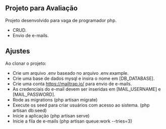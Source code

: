
## Projeto para Avaliação

Projeto desenvolvido para vaga de programador php.

- CRUD.
- Envio de e-mails.

## Ajustes

Ao clonar o projeto: 
- Crie um arquivo .env baseado no arquivo .env.example.
- Crie uma base de dados mysql e insira o nome em [DB_DATABASE].
- Crie uma conta https://mailtrap.io/ para envio de e-mails.
- As credenciais do e-mail devem ser inseridas em [MAIL_USERNAME] e [MAIL_PASSWORD].
- Rode as migrations (php artisan migrate)
- Execute os seed para criar usuários com acesso ao sistema. (php artisan db:seed)
- Inicie a aplicação (php artisan serve)
- Inicie a fila de e-mails (php artisan queue:work --tries=3)

